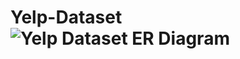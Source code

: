 # Yelp-Dataset![Yelp Dataset ER Diagram](https://user-images.githubusercontent.com/105062180/167431224-d240db99-4b9a-45be-a5e3-119bd62a158d.png)

